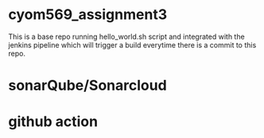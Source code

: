 # cyom569_assignment3
This is a base repo running hello_world.sh script and integrated with the jenkins pipeline which will trigger a build everytime there is a commit to this repo.

# sonarQube/Sonarcloud
# github action
